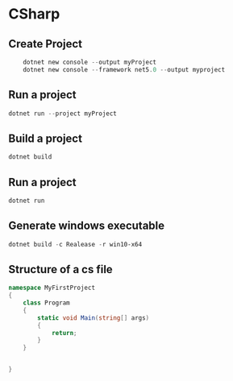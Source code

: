 # CSharp

## Create Project

```powershell
	dotnet new console --output myProject 
	dotnet new console --framework net5.0 --output myproject
```

## Run a project

```powershell
dotnet run --project myProject
```

## Build a project

```powershell
dotnet build
```
## Run a project

```powershell
dotnet run
```

## Generate windows executable

```powershell
dotnet build -c Realease -r win10-x64 
```


## Structure of a cs file

```c#
namespace MyFirstProject
{
	class Program
	{
		static void Main(string[] args)
		{
			return;
		} 
	}


}

```